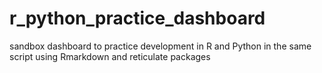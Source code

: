 # r_python_practice_dashboard
sandbox dashboard to practice development in R and Python in the same script using Rmarkdown and reticulate packages
